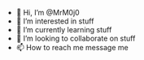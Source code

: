 - 👋 Hi, I’m @MrM0j0
- 👀 I’m interested in stuff
- 🌱 I’m currently learning stuff
- 💞️ I’m looking to collaborate on stuff
- 📫 How to reach me message me

<!---
MrM0j0/MrM0j0 is a ✨ special ✨ repository because its `README.md` (this file) appears on your GitHub profile.
You can click the Preview link to take a look at your changes.
--->
